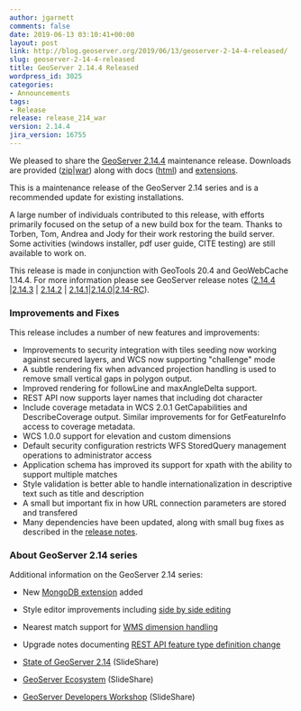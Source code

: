 ```yaml
---
author: jgarnett
comments: false
date: 2019-06-13 03:10:41+00:00
layout: post
link: http://blog.geoserver.org/2019/06/13/geoserver-2-14-4-released/
slug: geoserver-2-14-4-released
title: GeoServer 2.14.4 Released
wordpress_id: 3025
categories:
- Announcements
tags:
- Release
release: release_214_war
version: 2.14.4
jira_version: 16755
---
```





We pleased to share the [GeoServer 2.14.4](http://geoserver.org/release/2.14.4/) maintenance release. Downloads are provided ([zip](https://sourceforge.net/projects/geoserver/files/GeoServer/2.14.4/geoserver-2.14.4-bin.zip/download)|[war](https://sourceforge.net/projects/geoserver/files/GeoServer/2.14.4/geoserver-2.14.4-war.zip/download)) along with docs ([html](https://sourceforge.net/projects/geoserver/files/GeoServer/2.14.4/geoserver-2.14.4-htmldoc.zip/download)) and [extensions](https://sourceforge.net/projects/geoserver/files/GeoServer/2.14.4/extensions/).







This is a maintenance release of the GeoServer 2.14 series and is a recommended update for existing installations.







A large number of individuals contributed to this release, with efforts primarily focused on the setup of a new build box for the team. Thanks to Torben, Tom, Andrea and Jody for their work restoring the build server. Some activities (windows installer, pdf user guide, CITE testing) are still available to work on.







This release is made in conjunction with GeoTools 20.4 and GeoWebCache 1.14.4.  For more information please see GeoServer release notes ([2.14.4](https://osgeo-org.atlassian.net/secure/ReleaseNote.jspa?projectId=10000&version=16755) |[2.14.3](https://osgeo-org.atlassian.net/secure/ReleaseNote.jspa?projectId=10000&version=16748) | [2.14.2](https://osgeo-org.atlassian.net/secure/ReleaseNote.jspa?projectId=10000&version=16744) | [2.14.1](https://osgeo-org.atlassian.net/secure/ReleaseNote.jspa?projectId=10000&version=16739)|[2.14.0](https://osgeo-org.atlassian.net/secure/ReleaseNote.jspa?projectId=10000&version=16734)|[2.14-RC](https://osgeo-org.atlassian.net/secure/ReleaseNote.jspa?projectId=10000&version=16718)).





<!-- more -->





### Improvements and Fixes







This release includes a number of new features and improvements:







  * Improvements to security integration with tiles seeding now working against secured layers, and WCS now supporting "challenge" mode
  * A subtle rendering fix when advanced projection handling is used to remove small vertical gaps in polygon output.
  * Improved rendering for followLine and maxAngleDelta support.
  * REST API now supports layer names that including dot character
  * Include coverage metadata in WCS 2.0.1 GetCapabilities and DescribeCoverage output. Similar improvements for for GetFeatureInfo access to coverage metadata.
  * WCS 1.0.0 support for elevation and custom dimensions
  * Default security configuration restricts WFS StoredQuery management operations to administrator access
  * Application schema has improved its support for xpath with the ability to support multiple matches
  * Style validation is better able to handle internationalization in descriptive text such as title and description
  * A small but important fix in how URL connection parameters are stored and transfered 
  * Many dependencies have been updated, along with small bug fixes as described in the [release notes](https://osgeo-org.atlassian.net/secure/ReleaseNote.jspa?projectId=10000&version=16755).






### About GeoServer 2.14 series







Additional information on the GeoServer 2.14 series:







  * New [MongoDB extension](https://docs.geoserver.org/latest/en/user/extensions/mongodb/index.html) added
  * Style editor improvements including [side by side editing](https://docs.geoserver.org/latest/en/user/styling/webadmin/index.html#style-editor-full-screen-side-by-side-mode)
  * Nearest match support for [WMS dimension handling](https://docs.geoserver.org/latest/en/user/data/webadmin/layers.html#edit-layer-dimensions)
  * Upgrade notes documenting [REST API feature type definition change](https://docs.geoserver.org/stable/en/user/installation/upgrade.html#jts-type-bindings-geoserver-2-14-and-newer)  

  * [State of GeoServer 2.14](https://www.slideshare.net/jgarnett/state-of-geoserver-214) (SlideShare)  

  * [GeoServer Ecosystem](https://www.slideshare.net/jgarnett/geoserver-ecosystem-2018) (SlideShare)  

  * [GeoServer Developers Workshop](https://www.slideshare.net/jgarnett/geoserver-developers-workshop) (SlideShare)


